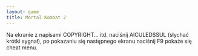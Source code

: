 ```yaml
---
layout: game
title: Mortal Kombat 2
---
```


Na ekranie z napisami COPYRIGHT... itd. naciśnij AICULEDSSUL 
(słychać 
krótki sygnał), po pokazaniu się następnego ekranu naciśnij F9 
pokaże się 
cheat menu.
